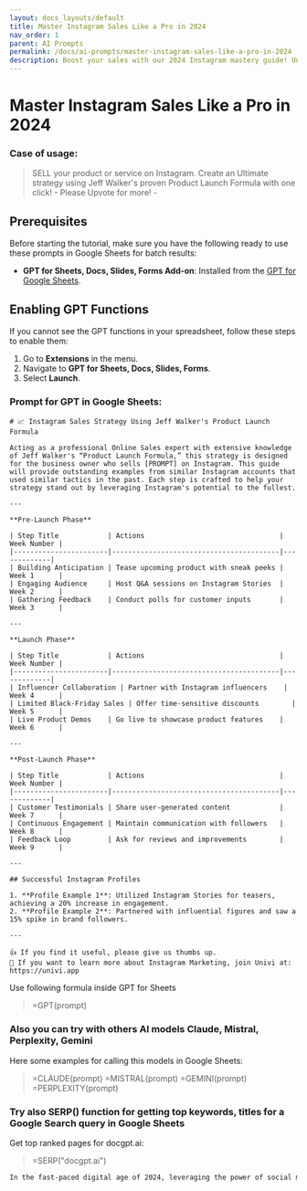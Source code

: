 ```yaml
---
layout: docs_layouts/default
title: Master Instagram Sales Like a Pro in 2024
nav_order: 1
parent: AI Prompts
permalink: /docs/ai-prompts/master-instagram-sales-like-a-pro-in-2024
description: Boost your sales with our 2024 Instagram mastery guide! Unlock pro strategies to skyrocket your brand's visibility and engagement. Transform your Instagram into a powerful sales engine and stay ahead of the competition with cutting-edge techniques.
---
```


# Master Instagram Sales Like a Pro in 2024

### Case of usage:
> SELL your product or service on Instagram. Create an Ultimate strategy using Jeff Walker's proven Product Launch Formula with one click!  - Please Upvote for more! -

## Prerequisites

Before starting the tutorial, make sure you have the following ready to use these prompts in Google Sheets for batch results:

- **GPT for Sheets, Docs, Slides, Forms Add-on**: Installed from the [GPT for Google Sheets](https://workspace.google.com/u/0/marketplace/app/gpt_for_sheets_docs_forms_slides/466607203252).

## Enabling GPT Functions

If you cannot see the GPT functions in your spreadsheet, follow these steps to enable them:

1. Go to **Extensions** in the menu.
2. Navigate to **GPT for Sheets, Docs, Slides, Forms**.
3. Select **Launch**.


### Prompt for GPT in Google Sheets:
```shell
# 📈 Instagram Sales Strategy Using Jeff Walker's Product Launch Formula

Acting as a professional Online Sales expert with extensive knowledge of Jeff Walker's “Product Launch Formula,” this strategy is designed for the business owner who sells [PROMPT] on Instagram. This guide will provide outstanding examples from similar Instagram accounts that used similar tactics in the past. Each step is crafted to help your strategy stand out by leveraging Instagram's potential to the fullest.

---

**Pre-Launch Phase**

| Step Title            | Actions                                 | Week Number |
|-----------------------|-----------------------------------------|-------------|
| Building Anticipation | Tease upcoming product with sneak peeks | Week 1      |
| Engaging Audience     | Host Q&A sessions on Instagram Stories  | Week 2      |
| Gathering Feedback    | Conduct polls for customer inputs       | Week 3      |

---

**Launch Phase**

| Step Title            | Actions                                 | Week Number |
|-----------------------|-----------------------------------------|-------------|
| Influencer Collaboration | Partner with Instagram influencers    | Week 4      |
| Limited Black-Friday Sales | Offer time-sensitive discounts        | Week 5      |
| Live Product Demos    | Go live to showcase product features    | Week 6      |

---

**Post-Launch Phase**

| Step Title            | Actions                                 | Week Number |
|-----------------------|-----------------------------------------|-------------|
| Customer Testimonials | Share user-generated content            | Week 7      |
| Continuous Engagement | Maintain communication with followers   | Week 8      |
| Feedback Loop         | Ask for reviews and improvements        | Week 9      |

---

## Successful Instagram Profiles

1. **Profile Example 1**: Utilized Instagram Stories for teasers, achieving a 20% increase in engagement.
2. **Profile Example 2**: Partnered with influential figures and saw a 15% spike in brand followers.

---

👍 If you find it useful, please give us thumbs up.  
🙏 If you want to learn more about Instagram Marketing, join Univi at: https://univi.app
```

Use following formula inside GPT for Sheets
> =GPT(prompt)

### Also you can try with others AI models Claude, Mistral, Perplexity, Gemini
Here some examples for calling this models in Google Sheets:

> =CLAUDE(prompt)
> =MISTRAL(prompt)
> =GEMINI(prompt)
> =PERPLEXITY(prompt)


### Try also SERP() function for getting top keywords, titles for a Google Search query in Google Sheets

Get top ranked pages for docgpt.ai:

> =SERP("docgpt.ai")



```markdown
In the fast-paced digital age of 2024, leveraging the power of social media for business growth is more crucial than ever, and Instagram stands at the forefront of this revolution. The prompt "Master Instagram Sales Like a Pro in 2024" offers valuable insights for businesses looking to harness the untapped potential of this dynamic platform. Instagram, with its immersive visual aesthetics and expansive audience reach, presents a unique opportunity for brands to engage directly with their target market. Mastering Instagram sales can significantly enhance brand visibility, drive more organic traffic, and increase conversions. This mastery enables businesses to effectively utilize features like Instagram Stories, Reels, and Shopping to create compelling and interactive content, nurturing customer relationships and building brand loyalty. Furthermore, understanding Instagram's evolving algorithms and analytics tools can provide valuable data for refining marketing strategies, ensuring a return on investment. As the platform continues to evolve, staying ahead with innovative sales strategies not only aids in capturing new audiences but also keeps the brand relevant in an ever-competitive marketplace. By focusing on mastering Instagram sales, businesses can position themselves as industry leaders, achieve significant growth, and maximize their online presence in 2024 and beyond.
```
